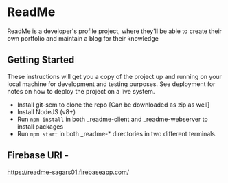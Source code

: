 # ReadMe

ReadMe is a developer's profile project, where they'll be able to create their own portfolio and maintain a blog for their knowledge

## Getting Started

These instructions will get you a copy of the project up and running on your local machine for development and testing purposes. See deployment for notes on how to deploy the project on a live system.


- Install git-scm to clone the repo [Can be downloaded as zip as well] 
- Install NodeJS (v8+)
- Run `npm install` in both _readme-client and _readme-webserver to install packages
- Run `npm start` in both _readme-* directories in two different terminals.

## Firebase URl -
https://readme-sagars01.firebaseapp.com/
